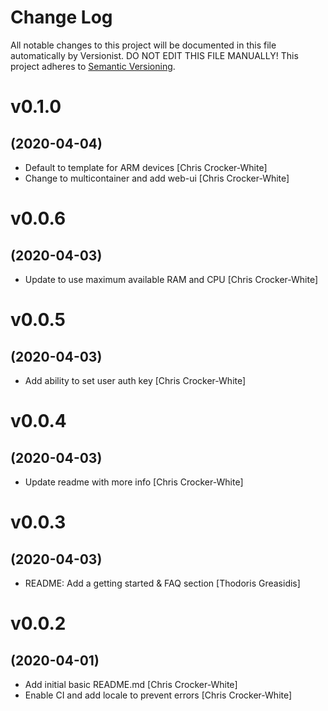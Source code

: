 # Change Log

All notable changes to this project will be documented in this file
automatically by Versionist. DO NOT EDIT THIS FILE MANUALLY!
This project adheres to [Semantic Versioning](http://semver.org/).

# v0.1.0
## (2020-04-04)

* Default to template for ARM devices [Chris Crocker-White]
* Change to multicontainer and add web-ui [Chris Crocker-White]

# v0.0.6
## (2020-04-03)

* Update to use maximum available RAM and CPU [Chris Crocker-White]

# v0.0.5
## (2020-04-03)

* Add ability to set user auth key [Chris Crocker-White]

# v0.0.4
## (2020-04-03)

* Update readme with more info [Chris Crocker-White]

# v0.0.3
## (2020-04-03)

* README: Add a getting started & FAQ section [Thodoris Greasidis]

# v0.0.2
## (2020-04-01)

* Add initial basic README.md [Chris Crocker-White]
* Enable CI and add locale to prevent errors [Chris Crocker-White]
